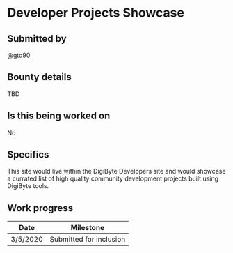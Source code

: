 # Developer Projects Showcase

## Submitted by

@gto90

## Bounty details

TBD

## Is this being worked on

No

## Specifics

This site would live within the DigiByte Developers site and would showcase a currated list of high quality community development projects built using DigiByte tools.

## Work progress

| Date | Milestone |
| --- | --- |
| 3/5/2020 | Submitted for inclusion |
